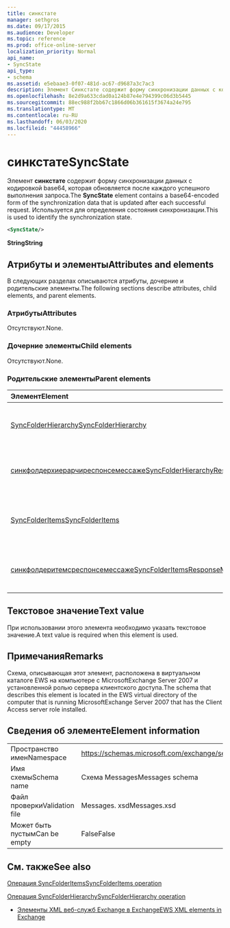 ```yaml
---
title: синкстате
manager: sethgros
ms.date: 09/17/2015
ms.audience: Developer
ms.topic: reference
ms.prod: office-online-server
localization_priority: Normal
api_name:
- SyncState
api_type:
- schema
ms.assetid: e5ebaae3-0f07-481d-ac67-d9687a3c7ac3
description: Элемент Синкстате содержит форму синхронизации данных с кодировкой base64, которая обновляется после каждого успешного выполнения запроса. Используется для определения состояния синхронизации.
ms.openlocfilehash: 8e2d9a633cdad0a124b87e4e794399c06d3b5445
ms.sourcegitcommit: 88ec988f2bb67c1866d06b361615f3674a24e795
ms.translationtype: MT
ms.contentlocale: ru-RU
ms.lasthandoff: 06/03/2020
ms.locfileid: "44458966"
---
```

# <a name="syncstate"></a><span data-ttu-id="b27ef-104">синкстате</span><span class="sxs-lookup"><span data-stu-id="b27ef-104">SyncState</span></span>

<span data-ttu-id="b27ef-105">Элемент **синкстате** содержит форму синхронизации данных с кодировкой base64, которая обновляется после каждого успешного выполнения запроса.</span><span class="sxs-lookup"><span data-stu-id="b27ef-105">The **SyncState** element contains a base64-encoded form of the synchronization data that is updated after each successful request.</span></span> <span data-ttu-id="b27ef-106">Используется для определения состояния синхронизации.</span><span class="sxs-lookup"><span data-stu-id="b27ef-106">This is used to identify the synchronization state.</span></span> 
  
```xml
<SyncState/>
```

 <span data-ttu-id="b27ef-107">**String**</span><span class="sxs-lookup"><span data-stu-id="b27ef-107">**String**</span></span>
## <a name="attributes-and-elements"></a><span data-ttu-id="b27ef-108">Атрибуты и элементы</span><span class="sxs-lookup"><span data-stu-id="b27ef-108">Attributes and elements</span></span>

<span data-ttu-id="b27ef-109">В следующих разделах описываются атрибуты, дочерние и родительские элементы.</span><span class="sxs-lookup"><span data-stu-id="b27ef-109">The following sections describe attributes, child elements, and parent elements.</span></span>
  
### <a name="attributes"></a><span data-ttu-id="b27ef-110">Атрибуты</span><span class="sxs-lookup"><span data-stu-id="b27ef-110">Attributes</span></span>

<span data-ttu-id="b27ef-111">Отсутствуют.</span><span class="sxs-lookup"><span data-stu-id="b27ef-111">None.</span></span>
  
### <a name="child-elements"></a><span data-ttu-id="b27ef-112">Дочерние элементы</span><span class="sxs-lookup"><span data-stu-id="b27ef-112">Child elements</span></span>

<span data-ttu-id="b27ef-113">Отсутствуют.</span><span class="sxs-lookup"><span data-stu-id="b27ef-113">None.</span></span>
  
### <a name="parent-elements"></a><span data-ttu-id="b27ef-114">Родительские элементы</span><span class="sxs-lookup"><span data-stu-id="b27ef-114">Parent elements</span></span>

|<span data-ttu-id="b27ef-115">**Элемент**</span><span class="sxs-lookup"><span data-stu-id="b27ef-115">**Element**</span></span>|<span data-ttu-id="b27ef-116">**Описание**</span><span class="sxs-lookup"><span data-stu-id="b27ef-116">**Description**</span></span>|
|:-----|:-----|
|[<span data-ttu-id="b27ef-117">SyncFolderHierarchy</span><span class="sxs-lookup"><span data-stu-id="b27ef-117">SyncFolderHierarchy</span></span>](syncfolderhierarchy.md) <br/> |<span data-ttu-id="b27ef-118">Определяет запрос на синхронизацию иерархии папок в клиенте.</span><span class="sxs-lookup"><span data-stu-id="b27ef-118">Defines a request to synchronize a folder hierarchy on a client.</span></span>  <br/> |
|[<span data-ttu-id="b27ef-119">синкфолдерхиерарчиреспонсемессаже</span><span class="sxs-lookup"><span data-stu-id="b27ef-119">SyncFolderHierarchyResponseMessage</span></span>](syncfolderhierarchyresponsemessage.md) <br/> |<span data-ttu-id="b27ef-120">Содержит состояние и результат запроса SyncFolderHierarchy.</span><span class="sxs-lookup"><span data-stu-id="b27ef-120">Contains the status and result of a SyncFolderHierarchy request.</span></span>  <br/> |
|[<span data-ttu-id="b27ef-121">SyncFolderItems</span><span class="sxs-lookup"><span data-stu-id="b27ef-121">SyncFolderItems</span></span>](syncfolderitems.md) <br/> |<span data-ttu-id="b27ef-122">Определяет запрос на синхронизацию элементов в папке хранилища Exchange.</span><span class="sxs-lookup"><span data-stu-id="b27ef-122">Defines a request to synchronize items in an Exchange store folder.</span></span>  <br/> |
|[<span data-ttu-id="b27ef-123">синкфолдеритемсреспонсемессаже</span><span class="sxs-lookup"><span data-stu-id="b27ef-123">SyncFolderItemsResponseMessage</span></span>](syncfolderitemsresponsemessage.md) <br/> |<span data-ttu-id="b27ef-124">Содержит состояние и результат запроса SyncFolderItems.</span><span class="sxs-lookup"><span data-stu-id="b27ef-124">Contains the status and result of a SyncFolderItems request.</span></span>  <br/> |
   
## <a name="text-value"></a><span data-ttu-id="b27ef-125">Текстовое значение</span><span class="sxs-lookup"><span data-stu-id="b27ef-125">Text value</span></span>

<span data-ttu-id="b27ef-126">При использовании этого элемента необходимо указать текстовое значение.</span><span class="sxs-lookup"><span data-stu-id="b27ef-126">A text value is required when this element is used.</span></span>
  
## <a name="remarks"></a><span data-ttu-id="b27ef-127">Примечания</span><span class="sxs-lookup"><span data-stu-id="b27ef-127">Remarks</span></span>

<span data-ttu-id="b27ef-128">Схема, описывающая этот элемент, расположена в виртуальном каталоге EWS на компьютере с MicrosoftExchange Server 2007 и установленной ролью сервера клиентского доступа.</span><span class="sxs-lookup"><span data-stu-id="b27ef-128">The schema that describes this element is located in the EWS virtual directory of the computer that is running MicrosoftExchange Server 2007 that has the Client Access server role installed.</span></span>
  
## <a name="element-information"></a><span data-ttu-id="b27ef-129">Сведения об элементе</span><span class="sxs-lookup"><span data-stu-id="b27ef-129">Element information</span></span>

|||
|:-----|:-----|
|<span data-ttu-id="b27ef-130">Пространство имен</span><span class="sxs-lookup"><span data-stu-id="b27ef-130">Namespace</span></span>  <br/> |https://schemas.microsoft.com/exchange/services/2006/messages  <br/> |
|<span data-ttu-id="b27ef-131">Имя схемы</span><span class="sxs-lookup"><span data-stu-id="b27ef-131">Schema name</span></span>  <br/> |<span data-ttu-id="b27ef-132">Схема Messages</span><span class="sxs-lookup"><span data-stu-id="b27ef-132">Messages schema</span></span>  <br/> |
|<span data-ttu-id="b27ef-133">Файл проверки</span><span class="sxs-lookup"><span data-stu-id="b27ef-133">Validation file</span></span>  <br/> |<span data-ttu-id="b27ef-134">Messages. xsd</span><span class="sxs-lookup"><span data-stu-id="b27ef-134">Messages.xsd</span></span>  <br/> |
|<span data-ttu-id="b27ef-135">Может быть пустым</span><span class="sxs-lookup"><span data-stu-id="b27ef-135">Can be empty</span></span>  <br/> |<span data-ttu-id="b27ef-136">False</span><span class="sxs-lookup"><span data-stu-id="b27ef-136">False</span></span>  <br/> |
   
## <a name="see-also"></a><span data-ttu-id="b27ef-137">См. также</span><span class="sxs-lookup"><span data-stu-id="b27ef-137">See also</span></span>



[<span data-ttu-id="b27ef-138">Операция SyncFolderItems</span><span class="sxs-lookup"><span data-stu-id="b27ef-138">SyncFolderItems operation</span></span>](syncfolderitems-operation.md)
  
[<span data-ttu-id="b27ef-139">Операция SyncFolderHierarchy</span><span class="sxs-lookup"><span data-stu-id="b27ef-139">SyncFolderHierarchy operation</span></span>](syncfolderhierarchy-operation.md)


- [<span data-ttu-id="b27ef-140">Элементы XML веб-служб Exchange в Exchange</span><span class="sxs-lookup"><span data-stu-id="b27ef-140">EWS XML elements in Exchange</span></span>](ews-xml-elements-in-exchange.md)

